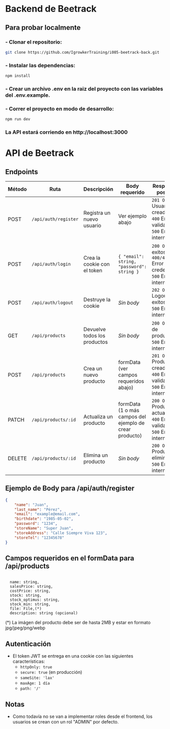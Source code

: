 # Backend de Beetrack

## Para probar localmente

### - Clonar el repositorio:

```bash
git clone https://github.com/IgrowkerTraining/i005-beetrack-back.git
```
### - Instalar las dependencias:
```bash
npm install
```
### - Crear un archivo .env en la raiz del proyecto con las variables del .env.example.

### - Correr el proyecto en modo de  desarrollo:
```bash
npm run dev
```
### La API estará corriendo en http://localhost:3000

# API de Beetrack

## Endpoints

| Método | Ruta              | Descripción                          | Body requerido                                     | Respuestas posibles                           |
|--------|-------------------|--------------------------------------|---------------------------------------------------|----------------------------------------------|
| POST   | `/api/auth/register` | Registra un nuevo usuario            | Ver ejemplo abajo    | `201 OK` Usuario creado<br>`400` Error de validación<br>`500` Error interno |
| POST   | `/api/auth/login`    | Crea la cookie con el token           | `{ "email": string, "password": string }`         | `200 OK` Login exitoso<br>`400/401` Error credenciales<br>`500` Error interno |
| POST   | `/api/auth/logout`   | Destruye la cookie        | _Sin body_                                        | `202 OK` Logout exitoso<br>`500` Error interno | 
| GET  | `/api/products`  | Devuelve todos los productos | _Sin body_ | `200 OK` Lista de productos<br>`500` Error interno |
| POST |  `/api/products` | Crea un nuevo producto | formData (ver campos requeridos abajo) | `201 OK` Producto creado<br>`400` Error de validación<br>`500` Error interno |
| PATCH |  `/api/products/:id` | Actualiza un producto | formData (1 o más campos del ejemplo de crear producto) | `200 OK` Producto actualizado<br>`400` Error de validación<br>`500` Error interno |
| DELETE |  `/api/products/:id` | Elimina un  producto | _Sin body_ | `200 OK` Producto eliminado<br>`500` Error interno |

## Ejemplo de Body para /api/auth/register
```json
{
    "name": "Juan",
    "last_name": "Pérez",
    "email": "example@email.com",
    "birthdate": "1985-05-02",
    "password": "1234",
    "storeName": "Super Juan",
    "storeAddress": "Calle Siempre Viva 123",
    "storeTel": "12345678"
}
```

## Campos requeridos en el formData para /api/products
```

  name: string,
  salesPrice: string,
  costPrice: string,
  stock: string,
  stock_optimus: string,
  stock_min: string,
  file: File,(*)
  description: string (opcional)

```

(*) La imágen del producto debe ser de hasta 2MB y estar en formato jpg/jpeg/png/webp

## Autenticación

- El token JWT se entrega en una cookie con las siguientes características:
  - `httpOnly: true`
  - `secure: true` (en producción)
  - `sameSite: 'lax'`
  - `maxAge: 1 día` 
  - `path: '/'`

## Notas

- Como todavía no se van a implementar roles desde el frontend, los usuarios se crean con un rol "ADMIN" por defecto.


